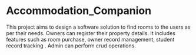 # Accommodation_Companion
This project aims  to design a software solution to find rooms to the users as per their needs. Owners can register their property details. It includes features such as room purchase, owner record management, student record tracking . Admin can perform crud operations.
